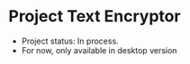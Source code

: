 # Project Text Encryptor

- Project status: In process.
- For now, only available in desktop version
